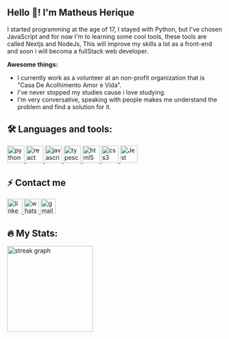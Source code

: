 <h2 align="left">Hello 🤖! I'm Matheus Herique</h2>

 
<p>I started programming at the age of 17, I stayed with Python, but I've chosen JavaScript and for now I'm to learning some cool tools, these tools are called Nextjs and NodeJs, This will improve my skills a lot as a front-end and soon i will becoma a fullStack web developer.</p>

<strong>Awesome things:</strong>
<ul>
  <li>  I currently work as a volunteer at an non-profit organization that is "Casa De Acolhimento Amor e Vida".</li>
  <li>I've never stopped my studies cause i love studying.</li>
  <li>I'm very conversative, speaking with people makes me understand the problem and find a solution for it.</li>
</ul>

<h2 align="left">🛠️ Languages and tools:</h2>

<div align="left">
  <a href="https://www.python.org/" target="_blank">
    <img src="https://img.shields.io/badge/Python-14354C?style=for-the-badge&logo=python&logoColor=white" height="40" alt="python" />
  </a>

  <a href="https://react.dev/" target="_blank">
    <img src="https://img.shields.io/badge/React-20232A?style=for-the-badge&logo=react&logoColor=61DAFB" height="40" alt="react" />
  </a>

  <a href="https://www.javascript.com/" target="_blank">
    <img src="https://img.shields.io/badge/JavaScript-323330?style=for-the-badge&logo=javascript&logoColor=F7DF1E" height="40" alt="javascript" />
  </a>

  <a href="https://www.typescriptlang.org/" target="_blank">
    <img src="https://img.shields.io/badge/TypeScript-007ACC?style=for-the-badge&logo=typescript&logoColor=white" height="40" alt="typescript" />
  </a>

  <a href="https://developer.mozilla.org/pt-BR/docs/Learn/Getting_started_with_the_web/HTML_basics" target="_blank">
    <img src="https://img.shields.io/badge/HTML5-E34F26?style=for-the-badge&logo=html5&logoColor=white" height="40" alt="html5" />
  </a>

  <a href="https://developer.mozilla.org/pt-BR/docs/Learn/Getting_started_with_the_web/CSS_basics" target="_blank">
    <img src="https://img.shields.io/badge/CSS3-1572B6?style=for-the-badge&logo=css3&logoColor=white" height="40" alt="css3" />
  </a>

  <a href="https://jestjs.io/" target="_blank">
    <img src="https://img.shields.io/badge/Jest-323330?style=for-the-badge&logo=Jest&logoColor=white" height="40" alt="Jest" />
  </a>

  <a href="" target="_blank"></a>

</div>

<h2 align="left">⚡ Contact me</h2>

<div align="left">
  <a href="https://www.linkedin.com/in/matheus-henrique-oliveira-nascimento-535830228/" target="_blank">
    <img src="https://img.shields.io/static/v1?message=LinkedIn&logo=linkedin&label=&color=0060F5&logoColor=white&labelColor=&style=for-the-badge" height="35" alt="linkedin logo"  />
  </a>
  <a href="https://wa.link/zs02ir" target="_blank">
    <img src="https://img.shields.io/static/v1?message=Whatsapp&logo=whatsapp&label=&color=30a404&logoColor=white&labelColor=&style=for-the-badge" height="35" alt="whatsapp logo"  />
  </a>
  <a href="mailto:matheus110903@gmail.com" target="_blank">
    <img src="https://img.shields.io/static/v1?message=Gmail&logo=gmail&label=&color=d12b16&logoColor=white&labelColor=&style=for-the-badge" height="35" alt="gmail logo"  />
  </a>
</div>

<h2 align="left">🔥 My Stats:</h2>

<div align="left">
  <img src="https://streak-stats.demolab.com?user=calgns&locale=en&mode=weekly&theme=aura&hide_border=true&border_radius=5" height="200" alt="streak graph"  />
</div>


